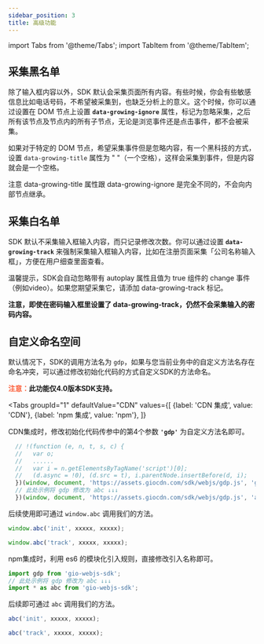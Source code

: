 ```yaml
---
sidebar_position: 3
title: 高级功能
---
```


import Tabs from '@theme/Tabs';
import TabItem from '@theme/TabItem';

## 采集黑名单

除了输入框内容以外，SDK 默认会采集页面所有内容。有些时候，你会有些敏感信息比如电话号码，不希望被采集到，也缺乏分析上的意义。这个时候，你可以通过设置在 DOM 节点上设置 **`data-growing-ignore`** 属性，标记为忽略采集，之后所有该节点及节点内的所有子节点，无论是浏览事件还是点击事件，都不会被采集。

如果对于特定的 DOM 节点，希望采集事件但是忽略内容，有一个黑科技的方式，设置 `data-growing-title` 属性为 " "（一个空格），这样会采集到事件，但是内容就会是一个空格。

注意 data-growing-title 属性跟 data-growing-ignore 是完全不同的，不会向内部节点继承。

## 采集白名单

SDK 默认不采集输入框输入内容，而只记录修改次数。你可以通过设置 **`data-growing-track`** 来强制采集输入框输入内容，比如在注册页面采集「公司名称输入框」，方便在用户细查里面查看。

温馨提示，SDK会自动忽略带有 autoplay 属性且值为 true 组件的 change 事件（例如video）。如果您期望采集它，请添加 data-growing-track 标记。

**注意，即使在密码输入框里设置了 data-growing-track，仍然不会采集输入的密码内容。**

## 自定义命名空间

默认情况下，SDK的调用方法名为 `gdp`，如果与您当前业务中的自定义方法名存在命名冲突，可以通过修改初始化代码的方式自定义SDK的方法命名。

**<font color="#FC5F3A">注意：</font>此功能仅4.0版本SDK支持。**

<Tabs
groupId="1"
defaultValue="CDN"
values={[
{label: 'CDN 集成', value: 'CDN'},
{label: 'npm 集成', value: 'npm'},
]}
>
<TabItem value="CDN">

CDN集成时，修改初始化代码传参中的第4个参数 **`'gdp'`** 为自定义方法名即可。

```js
  // !(function (e, n, t, s, c) {
  //   var o;
  //   ......
  //   var i = n.getElementsByTagName('script')[0];
  //   (d.async = !0), (d.src = t), i.parentNode.insertBefore(d, i);
  })(window, document, 'https://assets.giocdn.com/sdk/webjs/gdp.js', 'gdp');
  // 此处示例将 gdp 修改为 abc ↓↓↓
  })(window, document, 'https://assets.giocdn.com/sdk/webjs/gdp.js', 'abc');
```

后续使用即可通过 `window.abc` 调用我们的方法。

```js
window.abc('init', xxxxx, xxxxx);

window.abc('track', xxxxx, xxxxx);
```

</TabItem>
<TabItem value="npm">

npm集成时，利用 es6 的模块化引入规则，直接修改引入名称即可。

```js
import gdp from 'gio-webjs-sdk';
// 此处示例将 gdp 修改为 abc ↓↓↓
import * as abc from 'gio-webjs-sdk';
```

后续即可通过 `abc` 调用我们的方法。

```js
abc('init', xxxxx, xxxxx);

abc('track', xxxxx, xxxxx);
```

</TabItem>
</Tabs>

